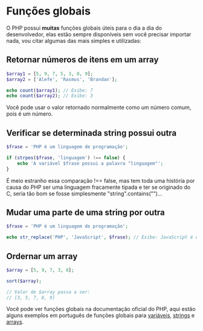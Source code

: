 # Funções globais

O PHP possui **muitas** funções globais úteis para o dia a dia do desenvolvedor, elas estão sempre disponíveis sem você precisar importar nada, vou citar algumas das mais simples e utilizadas:

## Retornar números de itens em um array

```php
$array1 = [5, 9, 7, 5, 3, 8, 9];
$array2 = ['Alefe', 'Rasmus', 'Brandan'];

echo count($array1); // Exibe: 7
echo count($array2); // Exibe: 3
```

Você pode usar o valor retornado normalmente como um número comum, pois é um número.

## Verificar se determinada string possui outra

```php
$frase = 'PHP é um linguagem de programação';

if (strpos($frase, 'linguagem') !== false) {
    echo 'A variável $frase possui a palavra "linguagem"';
}
```

É meio estranho essa comparação !== false, mas tem toda uma história por causa do PHP ser uma linguagem fracamente tipada e ter se originado do C, seria tão bom se fosse simplesmente "string".contains("")...

## Mudar uma parte de uma string por outra

```php
$frase = 'PHP é um linguagem de programação';

echo str_replace('PHP', 'JavaScript', $frase); // Exibe: JavaScript é uma linguagem de programação
```

## Ordernar um array

```php
$array = [5, 9, 7, 3, 8];

sort($array);

// Valor de $array passa a ser:
// [3, 5, 7, 8, 9]
```

Você pode ver funções globais na documentação oficial do PHP, aqui estão alguns exemplos em português de funções globais para [variáveis](http://php.net/manual/pt_BR/book.var.php), [strings](http://php.net/manual/pt_BR/book.strings.php) e [arrays](http://php.net/manual/pt_BR/book.array.php).
